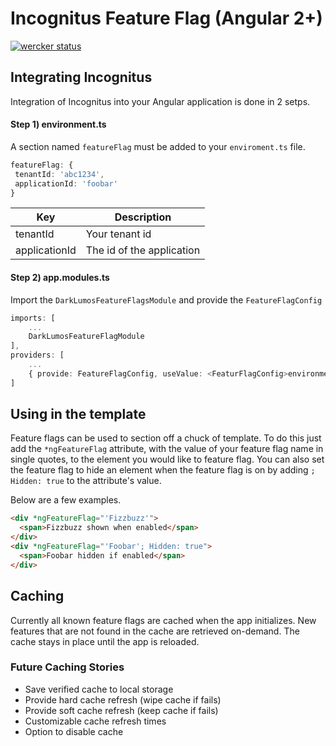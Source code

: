 # Incognitus Feature Flag (Angular 2+)
[![wercker status](https://app.wercker.com/status/2bcec7ce0e0efa362c58b9e22753016e/s/master "wercker status")](https://app.wercker.com/project/byKey/2bcec7ce0e0efa362c58b9e22753016e)

## Integrating Incognitus
Integration of Incognitus into your Angular application is done in 2 setps.
#### Step 1) environment.ts
A section named `featureFlag` must be added to your `enviroment.ts` file.
   ```TypeScript
   featureFlag: {
    tenantId: 'abc1234',
    applicationId: 'foobar'
  }
  ```
  
  Key | Description
  --- | ---
  tenantId | Your tenant id
  applicationId | The id of the application

#### Step 2) app.modules.ts
  Import the `DarkLumosFeatureFlagsModule` and provide the `FeatureFlagConfig`
  ```TypeScript
  imports: [
      ...
      DarkLumosFeatureFlagModule
  ],
  providers: [
      ...
      { provide: FeatureFlagConfig, useValue: <FeaturFlagConfig>environment.featureFlag }
  ]
  ```

## Using in the template
Feature flags can be used to section off a chuck of template.  To do this just add the `*ngFeatureFlag` attribute, with the value of your feature flag name in single quotes, to the element you would like to feature flag.  You can also set the feature flag to hide an element when the feature flag is on by adding `; Hidden: true` to the attribute's value.

Below are a few examples.
```html
<div *ngFeatureFlag="'Fizzbuzz'">
  <span>Fizzbuzz shown when enabled</span>
</div>
<div *ngFeatureFlag="'Foobar'; Hidden: true">
  <span>Foobar hidden if enabled</span>
</div>
```

## Caching
Currently all known feature flags are cached when the app initializes.  New features that are not found
in the cache are retrieved on-demand.  The cache stays in place until the app is reloaded.

### Future Caching Stories
* Save verified cache to local storage
* Provide hard cache refresh (wipe cache if fails)
* Provide soft cache refresh (keep cache if fails)
* Customizable cache refresh times
* Option to disable cache